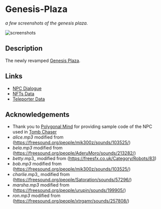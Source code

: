 # Genesis-Plaza

_a few screenshots of the genesis plaza._

![screenshots](https://github.com/decentraland-scenes/Genesis-Plaza/blob/master/screenshots/genesis-plaza-final.jpg)

## Description
The newly revamped [Genesis Plaza](https://play.decentraland.org/).

## Links
- [NPC Dialogue](https://docs.google.com/spreadsheets/d/1cpD_T0jgLFA0zrU5izp5y60Q2nof2ok-Eof1mbTBfgE/edit?usp=sharing) 
- [NFTs Data](https://docs.google.com/spreadsheets/d/157IMZB91LFsBRnEofxlBO0nqjDAWLITOFLWnA414Pck/edit?usp=sharing)
- [Teleporter Data](https://docs.google.com/spreadsheets/d/1Hhv_B8lq9hDAmONi9iqcBRZXN2TIoaNx6SKs71Cfqj8/edit?usp=sharing)

## Acknowledgements
- Thank you to [Polygonal Mind](https://www.polygonalmind.com/) for providing sample code of the NPC used in [Tomb Chaser](https://play.decentraland.org/?position=12,46) 
- _alice.mp3_ modified from (https://freesound.org/people/mik300z/sounds/103525/)
- _bela.mp3_ modified from (https://freesound.org/people/AderuMoro/sounds/213282/)
- _betty_.mp3_ modified from (https://freesfx.co.uk/Category/Robots/83)
- _bob.mp3_ modified from (https://freesound.org/people/mik300z/sounds/103525/) 
- _charlie_.mp3_ modified from (https://freesound.org/people/Satoration/sounds/57296/) 
- _marsha.mp3_ modified from (https://freesound.org/people/urupin/sounds/199905/)
- _ron.mp3_ modified from (https://freesound.org/people/xtrgamr/sounds/257808/)

